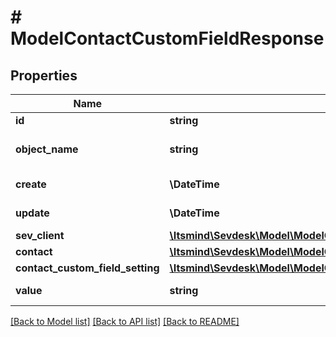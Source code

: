 # # ModelContactCustomFieldResponse

## Properties

Name | Type | Description | Notes
------------ | ------------- | ------------- | -------------
**id** | **string** | id of the contact field | [optional]
**object_name** | **string** | Internal object name which is &#39;ContactCustomField&#39;. | [optional]
**create** | **\DateTime** | Date of contact field creation | [optional]
**update** | **\DateTime** | Date of contact field update | [optional]
**sev_client** | [**\Itsmind\\Sevdesk\Model\ModelContactCustomFieldResponseSevClient**](ModelContactCustomFieldResponseSevClient.md) |  | [optional]
**contact** | [**\Itsmind\\Sevdesk\Model\ModelContactCustomFieldResponseContact**](ModelContactCustomFieldResponseContact.md) |  | [optional]
**contact_custom_field_setting** | [**\Itsmind\\Sevdesk\Model\ModelContactCustomFieldSettingResponse**](ModelContactCustomFieldSettingResponse.md) |  | [optional]
**value** | **string** | The value of the contact field | [optional]

[[Back to Model list]](../../README.md#models) [[Back to API list]](../../README.md#endpoints) [[Back to README]](../../README.md)
